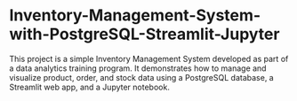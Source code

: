 # Inventory-Management-System-with-PostgreSQL-Streamlit-Jupyter
This project is a simple Inventory Management System developed as part of a data analytics training program. It demonstrates how to manage and visualize product, order, and stock data using a PostgreSQL database, a Streamlit web app, and a Jupyter notebook.
